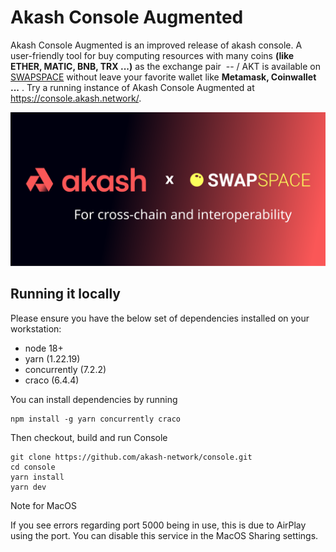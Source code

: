 # Akash Console Augmented

Akash Console Augmented is an improved release of akash console. A user-friendly tool for buy computing resources with many coins **(like ETHER, MATIC, BNB, TRX ...)** as the exchange pair &nbsp;-- / AKT is available on [SWAPSPACE](https://swapspace.co/) without leave your favorite wallet like **Metamask, Coinwallet ...**  . Try a running instance of Akash Console Augmented at https://console.akash.network/.

<p align="center">
  <img src="_doc/../_docs/akash-console-augmented.svg" width="700">
</p>



## Running it locally

Please ensure you have the below set of dependencies installed on your workstation:

* node 18+
* yarn (1.22.19)
* concurrently (7.2.2)
* craco (6.4.4)

You can install dependencies by running
```
npm install -g yarn concurrently craco
```
Then checkout, build and run Console
```
git clone https://github.com/akash-network/console.git
cd console
yarn install
yarn dev
```

Note for MacOS

If you see errors regarding port 5000 being in use, this is due to AirPlay
using the port. You can disable this service in the MacOS Sharing settings.
